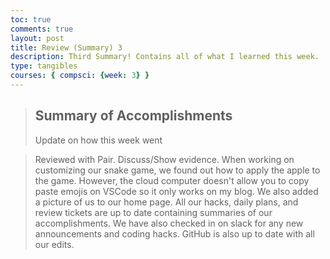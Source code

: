 ```yaml
---
toc: true
comments: true
layout: post
title: Review (Summary) 3
description: Third Summary! Contains all of what I learned this week.
type: tangibles
courses: { compsci: {week: 3} }
---
```


> ## Summary of Accomplishments
> Update on how this week went

> Reviewed with Pair. Discuss/Show evidence.
When working on customizing our snake game, we found out how to apply the apple to the game. 
However, the cloud computer doesn't allow you to copy paste emojis on VSCode so it only works on my blog.
We also added a picture of us to our home page.
All our hacks, daily plans, and review tickets are up to date containing summaries of our accomplishments. 
We have also checked in on slack for any new announcements and coding hacks.
GitHub is also up to date with all our edits.